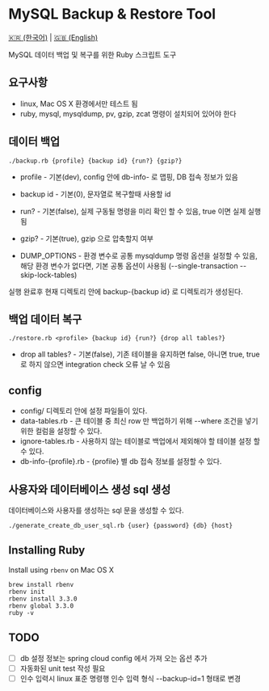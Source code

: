 # MySQL Backup & Restore Tool

[🇰🇷 (한국어)](./README_KO.md) | [🇬🇧 (English)](./README.md)

MySQL 데이터 백업 및 복구를 위한 Ruby 스크립트 도구

## 요구사항

* linux, Mac OS X 환경에서만 테스트 됨
* ruby, mysql, mysqldump, pv, gzip, zcat 명령이 설치되어 있어야 한다

## 데이터 백업

```shell
./backup.rb {profile} {backup id} {run?} {gzip?}
```

* profile - 기본(dev), config 안에 db-info-<profile> 로 맵핑, DB 접속 정보가 있음
* backup id - 기본(0), 문자열로 복구할때 사용할 id
* run? - 기본(false), 실제 구동될 명령을 미리 확인 할 수 있음, true 이면 실제 실행됨
* gzip? - 기본(true), gzip 으로 압축할지 여부

* DUMP_OPTIONS - 환경 변수로 공통 mysqldump 명령 옵션을 설정할 수 있음,
  해당 환경 변수가 없다면, 기본 공통 옵션이 사용됨 (--single-transaction --skip-lock-tables)

실행 완료후 현재 디렉토리 안에 backup-{backup id} 로 디렉토리가 생성된다.

## 백업 데이터 복구

```shell
./restore.rb <profile> {backup id} {run?} {drop all tables?}
```

* drop all tables? - 기본(false), 기존 테이블을 유지하면 false, 아니면 true, true 로 하지 않으면 integration check 오류 날 수 있음

## config 

* config/ 디렉토리 안에 설정 파일들이 있다.
* data-tables.rb - 큰 테이블 중 최신 row 만 백업하기 위해 --where 조건을 넣기 위한 컬럼을 설정할 수 있다.
* ignore-tables.rb - 사용하지 않는 테이블로 백업에서 제외해야 할 테이블 설정 할 수 있다.
* db-info-{profile}.rb - {profile} 별 db 접속 정보를 설정할 수 있다.

## 사용자와 데이터베이스 생성 sql 생성

데이터베이스와 사용자를 생성하는 sql 문을 생성할 수 있다.

```shell
./generate_create_db_user_sql.rb {user} {password} {db} {host}
```

## Installing Ruby

Install using `rbenv` on Mac OS X

```shell
brew install rbenv
rbenv init
rbenv install 3.3.0
rbenv global 3.3.0
ruby -v
```

## TODO

* [ ] db 설정 정보는 spring cloud config 에서 가져 오는 옵션 추가
* [ ] 자동화된 unit test 작성 필요
* [ ] 인수 입력시 linux 표준 명령행 인수 입력 형식 --backup-id=1 형태로 변경
